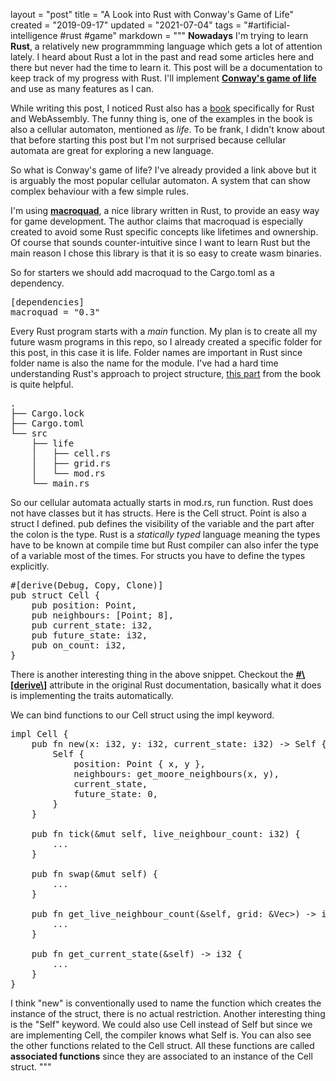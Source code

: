 layout = "post"
title = "A Look into Rust with Conway's Game of Life"
created = "2019-09-17"
updated = "2021-07-04"
tags = "#artificial-intelligence #rust #game"
markdown = """
**Nowadays** I'm trying to learn **Rust**, a relatively new programmming language which gets a lot of attention lately. I heard about Rust a lot in the past and read some articles here and there but never had the time to learn it. This post will be a documentation to keep track of my progress with Rust. I'll implement [**Conway's game of life**](https://en.wikipedia.org/wiki/Conway%27s_Game_of_Life) and use as many features as I can.

While writing this post, I noticed Rust also has a [book](https://rustwasm.github.io/docs/book/introduction.html) specifically for Rust and WebAssembly. The funny thing is, one of the examples in the book is also a cellular automaton, mentioned as *life*. To be frank, I didn't know about that before starting this post but I'm not surprised because cellular automata are great for exploring a new language.

<canvas id="glcanvas" tabindex='1'></canvas>
<!-- Minified and statically hosted version of https://github.com/not-fl3/miniquad/blob/master/native/sapp-wasm/js/gl.js -->
<script src="https://not-fl3.github.io/miniquad-samples/gl.js"></script>
<script>load('/assets/2021/life.wasm');</script> <!-- Your compiled wasm file -->

So what is Conway's game of life? I've already provided a link above but it is arguably the most popular cellular automaton. A system that can show complex behaviour with a few simple rules.

I'm using [**macroquad**](https://github.com/not-fl3/macroquad), a nice library written in Rust, to provide an easy way for game development. The author claims that macroquad is especially created to avoid some Rust specific concepts like lifetimes and ownership. Of course that sounds counter-intuitive since I want to learn Rust but the main reason I chose this library is that it is so easy to create wasm binaries.

So for starters we should add macroquad to the Cargo.toml as a dependency.
<pre class="prettyprint linenums">
[dependencies]
macroquad = "0.3"
</pre>

Every Rust program starts with a *main* function. My plan is to create all my future wasm programs in this repo, so I already created a specific folder for this post, in this case it is life. Folder names are important in Rust since folder name is also the name for the module. I've had a hard time understanding Rust's approach to project structure, [this part](https://doc.rust-lang.org/book/ch07-00-managing-growing-projects-with-packages-crates-and-modules.html) from the book is quite helpful.
<pre class="prettyprint">
.
├── Cargo.lock
├── Cargo.toml
└── src
    ├── life
    │   ├── cell.rs
    │   ├── grid.rs
    │   └── mod.rs
    └── main.rs
</pre>

So our cellular automata actually starts in mod.rs, run function. Rust does not have classes but it has structs. Here is the Cell struct. Point is also a struct I defined. pub defines the visibility of the variable and the part after the colon is the type. Rust is a *statically typed* language meaning the types have to be known at compile time but Rust compiler can also infer the type of a variable most of the times. For structs you have to define the types explicitly.
<pre class="prettyprint linenums">
#[derive(Debug, Copy, Clone)]
pub struct Cell {
    pub position: Point,
    pub neighbours: [Point; 8],
    pub current_state: i32,
    pub future_state: i32,
    pub on_count: i32,
}
</pre>
There is another interesting thing in the above snippet. Checkout the [**#\\[derive\\]**](https://doc.rust-lang.org/reference/attributes/derive.html) attribute in the original Rust documentation, basically what it does is implementing the traits automatically.

We can bind functions to our Cell struct using the impl keyword.
<pre class="prettyprint linenums">
impl Cell {
    pub fn new(x: i32, y: i32, current_state: i32) -> Self {
        Self {
            position: Point { x, y },
            neighbours: get_moore_neighbours(x, y),
            current_state,
            future_state: 0,
        }
    }
    
    pub fn tick(&mut self, live_neighbour_count: i32) {
        ...
    }

    pub fn swap(&mut self) {
        ...
    }

    pub fn get_live_neighbour_count(&self, grid: &Vec<Vec<Cell>>) -> i32 {
        ...
    }

    pub fn get_current_state(&self) -> i32 {
        ...
    }
}
</pre>
I think "new" is conventionally used to name the function which creates the instance of the struct, there is no actual restriction. Another interesting thing is the "Self" keyword. We could also use Cell instead of Self but since we are implementing Cell, the compiler knows what Self is. You can also see the other functions related to the Cell struct. All these functions are called **associated functions** since they are associated to an instance of the Cell struct.
"""
